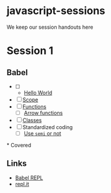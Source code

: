 # javascript-sessions
We keep our session handouts here

# Session 1
## Babel
- [ ] * [Hello World](https://repl.it/JeIp/1)
- [ ] [Scope](https://repl.it/JeK9/2)
- [ ] [Functions](https://repl.it/JeLk/0)
  - [ ] [Arrow functions](https://repl.it/JeLh/0)
- [ ] [Classes](https://repl.it/JcZi/5)
- [ ] Standardized coding
  - [ ] [Use `semi` or not](https://repl.it/Jc2l/0)

\* Covered

## Links
- [Babel REPL](https://babeljs.io/repl)
- [repl.it](https://repl.it)
